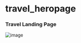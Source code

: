 ﻿# travel_heropage
### Travel Landing Page

![image](https://user-images.githubusercontent.com/70308228/235670539-a4ed3718-9d1c-4525-97cc-854dfb9f65ae.png)
